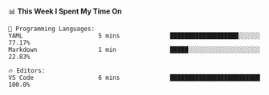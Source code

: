 <!--START_SECTION:waka-->
📊 **This Week I Spent My Time On** 

```text
💬 Programming Languages: 
YAML                     5 mins              ███████████████████░░░░░░   77.17% 
Markdown                 1 min               █████░░░░░░░░░░░░░░░░░░░░   22.83%

🔥 Editors: 
VS Code                  6 mins              █████████████████████████   100.0%

```


<!--END_SECTION:waka-->